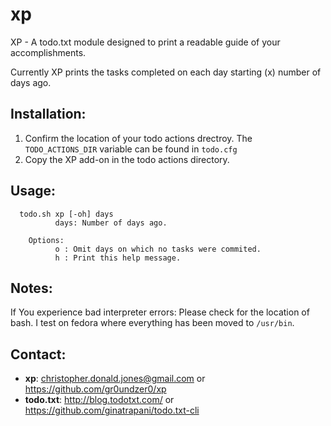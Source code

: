 xp
==

XP - A todo.txt module designed to print a readable guide of your accomplishments. 

 Currently XP prints the tasks completed on each day starting (x) number of days ago. 

Installation: 
-------------

  1. Confirm the location of your todo actions drectroy. The `TODO_ACTIONS_DIR` variable can be found in `todo.cfg`
  2. Copy the XP add-on in the todo actions directory. 
  

Usage: 
------

      todo.sh xp [-oh] days 
              days: Number of days ago.
        
        Options:
              o : Omit days on which no tasks were commited.
              h : Print this help message.
              
Notes: 
-----

If You experience bad interpreter errors:
Please check for the location of bash. I test on fedora where everything has been moved to `/usr/bin`.

Contact:
--------

   * **xp**: christopher.donald.jones@gmail.com or https://github.com/gr0undzer0/xp
   * **todo.txt**: http://blog.todotxt.com/ or https://github.com/ginatrapani/todo.txt-cli 
